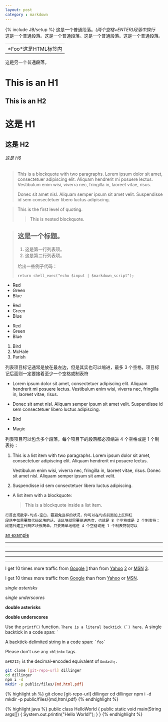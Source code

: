 ```yaml
---
layout: post
category : markdown
---
```

{% include JB/setup %}
这是一个普通段落。*(两个空格+ENTER)段落中换行*    
这是一个普通段落。这是一个普通段落。这是一个普通段落。这是一个普通段落。

<table>
    <tr>
        <td>*Foo*这是HTML标签内</td>
    </tr>
</table>
这是另一个普通段落。


This is an H1
=============

This is an H2
-------------

# 这是 H1

## 这是 H2

<!--more-->

###### 这是 H6
> This is a blockquote with two paragraphs. Lorem ipsum dolor sit amet,
> consectetuer adipiscing elit. Aliquam hendrerit mi posuere lectus.
> Vestibulum enim wisi, viverra nec, fringilla in, laoreet vitae, risus.
> 
> Donec sit amet nisl. Aliquam semper ipsum sit amet velit. Suspendisse
> id sem consectetuer libero luctus adipiscing.

> This is the first level of quoting.
>
> > This is nested blockquote.
>


> ## 这是一个标题。
> 
> 1.   这是第一行列表项。
> 2.   这是第二行列表项。
> 
> 给出一些例子代码：
> 
>     return shell_exec("echo $input | $markdown_script");

* Red
*   Green
*   Blue

+   Red
+   Green
+   Blue

-   Red
-   Green
-   Blue

1. Bird
2. McHale
3. Parish

列表项目标记通常是放在最左边，但是其实也可以缩进，最多 3 个空格，项目标记后面则一定要接着至少一个空格或制表符

*   Lorem ipsum dolor sit amet, consectetuer adipiscing elit.
Aliquam hendrerit mi posuere lectus. Vestibulum enim wisi,
viverra nec, fringilla in, laoreet vitae, risus.
*   Donec sit amet nisl. Aliquam semper ipsum sit amet velit.
Suspendisse id sem consectetuer libero luctus adipiscing.

*   Bird

*   Magic


列表项目可以包含多个段落，每个项目下的段落都必须缩进 4 个空格或是 1 个制表符：


1.  This is a list item with two paragraphs. Lorem ipsum dolor
    sit amet, consectetuer adipiscing elit. Aliquam hendrerit
    mi posuere lectus.

	Vestibulum enim wisi, viverra nec, fringilla in, laoreet
vitae, risus. Donec sit amet nisl. Aliquam semper ipsum
sit amet velit.

2.  Suspendisse id sem consectetuer libero luctus adipiscing.

*   A list item with a blockquote:

	> This is a blockquote
	> inside a list item.

<p/>

	行首出现数字-句点-空白，要避免这样的状况，你可以在句点前面加上反斜杠  
	段落中如果要放代码区块的话，该区块就需要缩进两次，也就是 8 个空格或是 2 个制表符：  
	段落外建立代码区块很简单，只要简单地缩进 4 个空格或是 1 个制表符就可以  
[an example](http://example.com/ "Title")  

* * *

***

*****

- - -

---------------------------------------
I get 10 times more traffic from [Google] [1] than from
[Yahoo] [2] or [MSN] [3].

  [1]: http://google.com/        "Google"
  [2]: http://search.yahoo.com/  "Yahoo Search"
[3]: http://search.msn.com/    "MSN Search"

I get 10 times more traffic from [Google][] than from
[Yahoo][] or [MSN][].

  [google]: http://google.com/        "Google"
  [yahoo]:  http://search.yahoo.com/  "Yahoo Search"
  [msn]:    http://search.msn.com/    "MSN Search"
  
*single asterisks*

_single underscores_

**double asterisks**

__double underscores__


Use the `printf()` function.
``There is a literal backtick (`) here.``
A single backtick in a code span: `` ` ``

A backtick-delimited string in a code span: `` `foo` ``

Please don't use any `<blink>` tags.

`&#8212;` is the decimal-encoded equivalent of `&mdash;`.

```sh
git clone [git-repo-url] dillinger
cd dillinger
npm i -d
mkdir -p public/files/{md,html,pdf}
```
{% highlight sh %}
git clone [git-repo-url] dillinger
cd dillinger
npm i -d
mkdir -p public/files/{md,html,pdf}
{% endhighlight %}

{% highlight java %}
public class HelloWorld {
    public static void main(String args[]) {
      System.out.println("Hello World!");
    }
}
{% endhighlight %}






